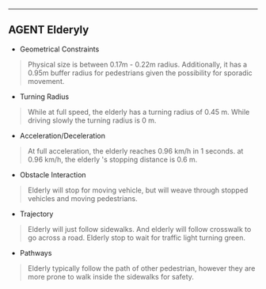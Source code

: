 ----
## AGENT Elderyly
* Geometrical Constraints

>Physical size is between 0.17m - 0.22m radius. Additionally, it has a 0.95m buffer radius for pedestrians given the possibility for sporadic movement.

* Turning Radius

>While at full speed, the elderly has a turning radius of 0.45 m. While driving slowly the turning radius is 0 m.

* Acceleration/Deceleration

>At full acceleration, the elderly reaches 0.96 km/h in 1 seconds. at 0.96 km/h, the elderly 's stopping distance is 0.6 m.

* Obstacle Interaction

>Elderly will stop for moving vehicle, but will weave through stopped vehicles and moving pedestrians.

* Trajectory

>Elderly will just follow sidewalks. And elderly will follow crosswalk to go across a road. Elderly stop to wait for traffic light turning green.

* Pathways

>Elderly typically follow the path of other pedestrian, however they are more prone to walk inside the sidewalks for safety.
